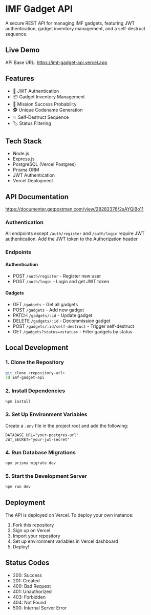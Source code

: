 # IMF Gadget API

A secure REST API for managing IMF gadgets, featuring JWT authentication, gadget inventory management, and a self-destruct sequence.

## Live Demo

API Base URL: https://imf-gadget-api.vercel.app

## Features

- 🔐 JWT Authentication
- 📦 Gadget Inventory Management
- 🎯 Mission Success Probability
- 🕵️ Unique Codename Generation
- 💥 Self-Destruct Sequence
- 🏷️ Status Filtering

## Tech Stack

- Node.js
- Express.js
- PostgreSQL (Vercel Postgres)
- Prisma ORM
- JWT Authentication
- Vercel Deployment

## API Documentation

https://documenter.getpostman.com/view/28282376/2sAYQiBo11

### Authentication

All endpoints except `/auth/register` and `/auth/login` require JWT authentication.
Add the JWT token to the Authorization header

### Endpoints

#### Authentication

- POST `/auth/register` - Register new user
- POST `/auth/login` - Login and get JWT token

#### Gadgets

- GET `/gadgets` - Get all gadgets
- POST `/gadgets` - Add new gadget
- PATCH `/gadgets/:id` - Update gadget
- DELETE `/gadgets/:id` - Decommission gadget
- POST `/gadgets/:id/self-destruct` - Trigger self-destruct
- GET `/gadgets?status=<status>` - Filter gadgets by status

## Local Development

### 1. Clone the Repository

```bash
git clone <repository-url>
cd imf-gadget-api
```

### 2. Install Dependencies

```bash
npm install
```

### 3. Set Up Environment Variables

Create a `.env` file in the project root and add the following:

```plaintext
DATABASE_URL="your-postgres-url"
JWT_SECRET="your-jwt-secret"
```

### 4. Run Database Migrations

```bash
npx prisma migrate dev
```

### 5. Start the Development Server

```bash
npm run dev
```

## Deployment

The API is deployed on Vercel. To deploy your own instance:

1. Fork this repository
2. Sign up on Vercel
3. Import your repository
4. Set up environment variables in Vercel dashboard
5. Deploy!

## Status Codes

- 200: Success
- 201: Created
- 400: Bad Request
- 401: Unauthorized
- 403: Forbidden
- 404: Not Found
- 500: Internal Server Error
